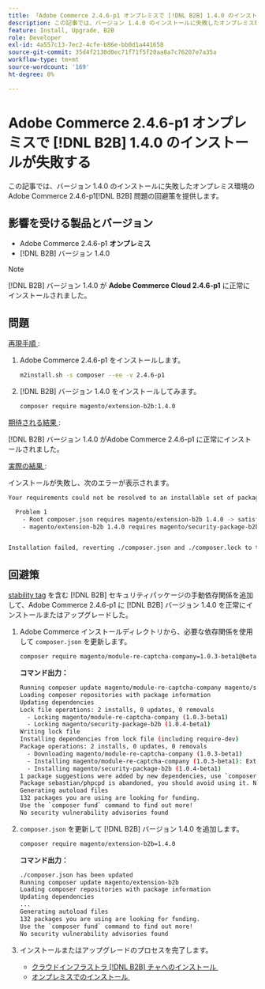```yaml
---
title: 「Adobe Commerce 2.4.6-p1 オンプレミスで [!DNL B2B] 1.4.0 のインストールが失敗する」
description: この記事では、バージョン 1.4.0 のインストールに失敗したオンプレミス環境のAdobe Commerce 2 [!DNL B2B] 4.6-p1 の問題の回避策を提供します。
feature: Install, Upgrade, B2B
role: Developer
exl-id: 4a557c13-7ec2-4cfe-b86e-bb0d1a441658
source-git-commit: 35d4f2130d0ec71f71f5f20aa8a7c76207e7a35a
workflow-type: tm+mt
source-wordcount: '169'
ht-degree: 0%

---
```


# Adobe Commerce 2.4.6-p1 オンプレミスで [!DNL B2B] 1.4.0 のインストールが失敗する

この記事では、バージョン 1.4.0 のインストールに失敗したオンプレミス環境のAdobe Commerce 2.4.6-p1[!DNL B2B] 問題の回避策を提供します。

## 影響を受ける製品とバージョン

* Adobe Commerce 2.4.6-p1 **オンプレミス**
* [!DNL B2B] バージョン 1.4.0

>[!NOTE]
>
>[!DNL B2B] バージョン 1.4.0 が **Adobe Commerce Cloud 2.4.6-p1** に正常にインストールされました。

## 問題

<u> 再現手順 </u>:

1. Adobe Commerce 2.4.6-p1 をインストールします。

   ```bash
   m2install.sh -s composer --ee -v 2.4.6-p1
   ```

1. [!DNL B2B] バージョン 1.4.0 をインストールしてみます。

   ```bash
   composer require magento/extension-b2b:1.4.0
   ```

<u> 期待される結果 </u>:

[!DNL B2B] バージョン 1.4.0 がAdobe Commerce 2.4.6-p1 に正常にインストールされました。

<u> 実際の結果 </u>:

インストールが失敗し、次のエラーが表示されます。

```bash
Your requirements could not be resolved to an installable set of packages.

  Problem 1
    - Root composer.json requires magento/extension-b2b 1.4.0 -> satisfiable by magento/extension-b2b[1.4.0].
    - magento/extension-b2b 1.4.0 requires magento/security-package-b2b 1.0.4-beta1 -> found magento/security-package-b2b[1.0.4-beta1] but it does not match your minimum-stability.


Installation failed, reverting ./composer.json and ./composer.lock to their original content.
```

## 回避策

[stability tag](https://getcomposer.org/doc/04-schema.md#package-links) を含む [!DNL B2B] セキュリティパッケージの手動依存関係を追加して、Adobe Commerce 2.4.6-p1 に [!DNL B2B] バージョン 1.4.0 を正常にインストールまたはアップグレードした。

1. Adobe Commerce インストールディレクトリから、必要な依存関係を使用して `composer.json` を更新します。

   ```bash
   composer require magento/module-re-captcha-company=1.0.3-beta1@beta magento/security-package-b2b=1.0.4-beta1@beta
   ```

   **コマンド出力：**

   ```bash
   Running composer update magento/module-re-captcha-company magento/security-package-b2b
   Loading composer repositories with package information
   Updating dependencies
   Lock file operations: 2 installs, 0 updates, 0 removals
     - Locking magento/module-re-captcha-company (1.0.3-beta1)
     - Locking magento/security-package-b2b (1.0.4-beta1)
   Writing lock file
   Installing dependencies from lock file (including require-dev)
   Package operations: 2 installs, 0 updates, 0 removals
     - Downloading magento/module-re-captcha-company (1.0.3-beta1)
     - Installing magento/module-re-captcha-company (1.0.3-beta1): Extracting archive
     - Installing magento/security-package-b2b (1.0.4-beta1)
   1 package suggestions were added by new dependencies, use `composer suggest` to see details.
   Package sebastian/phpcpd is abandoned, you should avoid using it. No replacement was suggested.
   Generating autoload files
   132 packages you are using are looking for funding.
   Use the `composer fund` command to find out more!
   No security vulnerability advisories found
   ```

1. `composer.json` を更新して [!DNL B2B] バージョン 1.4.0 を追加します。

   ```bash
   composer require magento/extension-b2b=1.4.0
   ```

   **コマンド出力：**

   ```bash
   ./composer.json has been updated
   Running composer update magento/extension-b2b
   Loading composer repositories with package information
   Updating dependencies
   ...
   Generating autoload files
   132 packages you are using are looking for funding.
   Use the `composer fund` command to find out more!
   No security vulnerability advisories found
   ```

1. インストールまたはアップグレードのプロセスを完了します。

   * [&#x200B; クラウドインフラストラ  [!DNL B2B]  チャへのインストール &#x200B;](https://experienceleague.adobe.com/docs/commerce-cloud-service/user-guide/configure-store/b2b-module.html?lang=ja)
   * [&#x200B; オンプレミスでのインストール &#x200B;](https://experienceleague.adobe.com/docs/commerce-admin/b2b/install.html?lang=ja)
